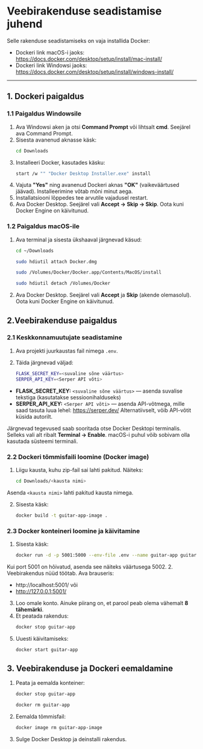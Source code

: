 # Veebirakenduse seadistamise juhend

Selle rakenduse seadistamiseks on vaja installida Docker:

- Dockeri link macOS-i jaoks: https://docs.docker.com/desktop/setup/install/mac-install/
- Dockeri link Windowsi jaoks: https://docs.docker.com/desktop/setup/install/windows-install/

---

## 1. Dockeri paigaldus

### 1.1 Paigaldus Windowsile

1. Ava Windowsi aken ja otsi **Command Prompt** või lihtsalt **cmd**. Seejärel ava Command Prompt.
2. Sisesta avanenud aknasse käsk:
   ```bash
   cd Downloads
    ```
3. Installeeri Docker, kasutades käsku:
      ```bash
    start /w "" "Docker Desktop Installer.exe" install
    ```
4. Vajuta **"Yes"** ning avanenud Dockeri aknas **"OK"** (vaikeväärtused jäävad). Installeerimine võtab mõni minut aega.
5. Installatsiooni lõppedes tee arvutile vajadusel restart.
6. Ava Docker Desktop. Seejärel vali **Accept → Skip → Skip**. Oota kuni Docker Engine on käivitunud.

### 1.2 Paigaldus macOS-ile

1. Ava terminal ja sisesta ükshaaval järgnevad käsud:
      ```bash
   cd ~/Downloads
   ```

   ```bash
   sudo hdiutil attach Docker.dmg
   ```

   ```bash
   sudo /Volumes/Docker/Docker.app/Contents/MacOS/install
   ```

   ```bash
   sudo hdiutil detach /Volumes/Docker
   ```
   
2. Ava Docker Desktop. Seejärel vali **Accept** ja **Skip** (akende olemasolul). Oota kuni Docker Engine on käivitunud.

## 2.Veebirakenduse paigaldus

### 2.1 Keskkonnamuutujate seadistamine
1. Ava projekti juurkaustas fail nimega `.env`.

2. Täida järgnevad väljad:
   ```bash
   FLASK_SECRET_KEY=<suvaline sõne väärtus>
   SERPER_API_KEY=<Serper API võti>
   ```
- **FLASK_SECRET_KEY:** `<suvaline sõne väärtus>` — asenda suvalise tekstiga (kasutatakse sessioonihalduseks)
- **SERPER_API_KEY:** `<Serper API võti>` — asenda API-võtmega, mille saad tasuta luua lehel: https://serper.dev/
Alternatiivselt, võib API-võtit küsida autorilt.

Järgnevad tegevused saab sooritada otse Docker Desktopi terminalis. Selleks vali alt ribalt **Terminal → Enable**.
macOS-i puhul võib sobivam olla kasutada süsteemi terminali.

### 2.2 Dockeri tõmmisfaili loomine (Docker image)

1. Liigu kausta, kuhu zip-fail sai lahti pakitud. Näiteks:
   ```bash
   cd Downloads/<kausta nimi>
   ```
Asenda `<kausta nimi>` lahti pakitud kausta nimega.

2. Sisesta käsk:
   ```bash
   docker build -t guitar-app-image .
   ```

### 2.3 Docker konteineri loomine ja käivitamine

1. Sisesta käsk:
   ```bash
   docker run -d -p 5001:5000 --env-file .env --name guitar-app guitar-app-image
      ```
Kui port 5001 on hõivatud, asenda see näiteks väärtusega 5002.
2. Veebirakendus nüüd töötab. Ava brauseris:
-  http://localhost:5001/
või
- http://127.0.0.1:5001/

3. Loo omale konto. Ainuke piirang on, et parool peab olema vähemalt **8 tähemärki**.
4. Et peatada rakendus:
   ```bash
   docker stop guitar-app
      ```
5. Uuesti käivitamiseks:
   ```bash
   docker start guitar-app
      ```
   
## 3. Veebirakenduse ja Dockeri eemaldamine
1. Peata ja eemalda konteiner:
   ```bash
   docker stop guitar-app
      ```
   ```bash
   docker rm guitar-app
      ```
2. Eemalda tõmmisfail:
   ```bash
   docker image rm guitar-app-image
      ```
3. Sulge Docker Desktop ja deinstalli rakendus.







